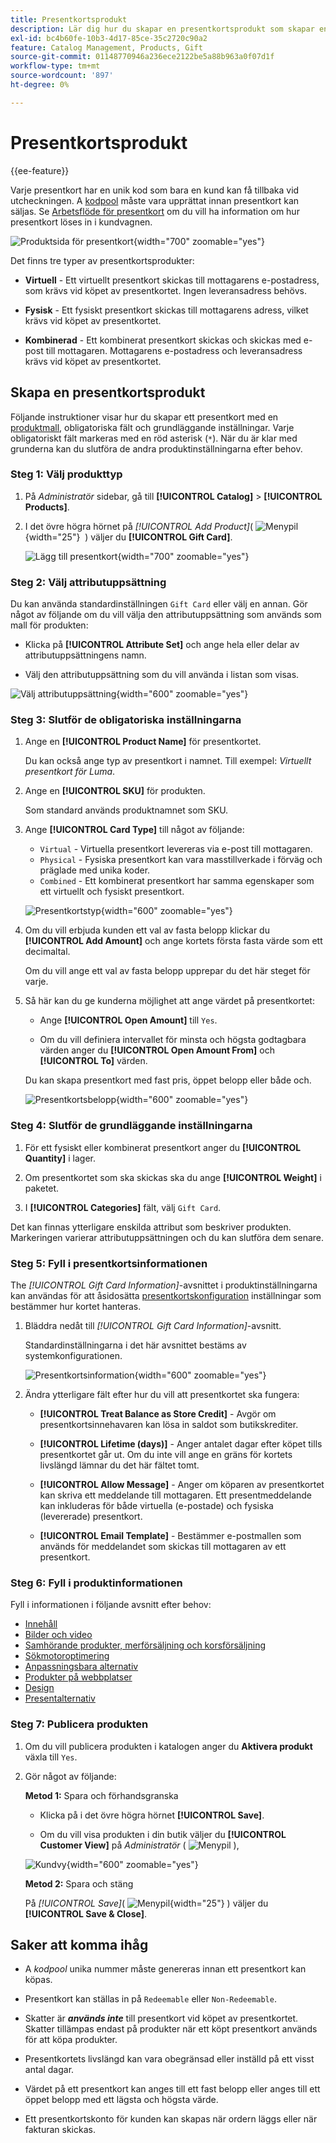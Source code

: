 ```yaml
---
title: Presentkortsprodukt
description: Lär dig hur du skapar en presentkortsprodukt som skapar en unik kod som en mottagarkund kan lösa in vid utcheckningen.
exl-id: bc4b60fe-10b3-4d17-85ce-35c2720c90a2
feature: Catalog Management, Products, Gift
source-git-commit: 01148770946a236ece2122be5a88b963a0f07d1f
workflow-type: tm+mt
source-wordcount: '897'
ht-degree: 0%

---
```


# Presentkortsprodukt

{{ee-feature}}

Varje presentkort har en unik kod som bara en kund kan få tillbaka vid utcheckningen. A [kodpool](../stores-purchase/product-gift-card-accounts.md#step-3-establish-the-gift-card-code-pool) måste vara upprättat innan presentkort kan säljas. Se [Arbetsflöde för presentkort](../stores-purchase/product-gift-card-workflow.md) om du vill ha information om hur presentkort löses in i kundvagnen.

![Produktsida för presentkort](./assets/storefront-giftcard-product-page.png){width="700" zoomable="yes"}

Det finns tre typer av presentkortsprodukter:

- **Virtuell** - Ett virtuellt presentkort skickas till mottagarens e-postadress, som krävs vid köpet av presentkortet. Ingen leveransadress behövs.

- **Fysisk** - Ett fysiskt presentkort skickas till mottagarens adress, vilket krävs vid köpet av presentkortet.

- **Kombinerad** - Ett kombinerat presentkort skickas och skickas med e-post till mottagaren. Mottagarens e-postadress och leveransadress krävs vid köpet av presentkortet.

## Skapa en presentkortsprodukt

Följande instruktioner visar hur du skapar ett presentkort med en [produktmall](attribute-sets.md), obligatoriska fält och grundläggande inställningar. Varje obligatoriskt fält markeras med en röd asterisk (`*`). När du är klar med grunderna kan du slutföra de andra produktinställningarna efter behov.

### Steg 1: Välj produkttyp

1. På _Administratör_ sidebar, gå till **[!UICONTROL Catalog]** > **[!UICONTROL Products]**.

1. I det övre högra hörnet på _[!UICONTROL Add Product]_( ![Menypil](../assets/icon-menu-down-arrow-red.png){width="25"}  ) väljer du **[!UICONTROL Gift Card]**.

   ![Lägg till presentkort](./assets/product-add-gift-card.png){width="700" zoomable="yes"}

### Steg 2: Välj attributuppsättning

Du kan använda standardinställningen `Gift Card` eller välj en annan. Gör något av följande om du vill välja den attributuppsättning som används som mall för produkten:

- Klicka på **[!UICONTROL Attribute Set]** och ange hela eller delar av attributuppsättningens namn.

- Välj den attributuppsättning som du vill använda i listan som visas.

![Välj attributuppsättning](./assets/product-create-choose-attribute-set-gift-card.png){width="600" zoomable="yes"}

### Steg 3: Slutför de obligatoriska inställningarna

1. Ange en **[!UICONTROL Product Name]** för presentkortet.

   Du kan också ange typ av presentkort i namnet. Till exempel: _Virtuellt presentkort för Luma_.

1. Ange en **[!UICONTROL SKU]** för produkten.

   Som standard används produktnamnet som SKU.

1. Ange **[!UICONTROL Card Type]** till något av följande:

   - `Virtual` - Virtuella presentkort levereras via e-post till mottagaren.
   - `Physical` - Fysiska presentkort kan vara masstillverkade i förväg och präglade med unika koder.
   - `Combined` - Ett kombinerat presentkort har samma egenskaper som ett virtuellt och fysiskt presentkort.

   ![Presentkortstyp](./assets/product-create-gift-card-type.png){width="600" zoomable="yes"}

1. Om du vill erbjuda kunden ett val av fasta belopp klickar du **[!UICONTROL Add Amount]** och ange kortets första fasta värde som ett decimaltal.

   Om du vill ange ett val av fasta belopp upprepar du det här steget för varje.

1. Så här kan du ge kunderna möjlighet att ange värdet på presentkortet:

   - Ange **[!UICONTROL Open Amount]** till `Yes`.

   - Om du vill definiera intervallet för minsta och högsta godtagbara värden anger du **[!UICONTROL Open Amount From]** och **[!UICONTROL To]** värden.

   Du kan skapa presentkort med fast pris, öppet belopp eller både och.

   ![Presentkortsbelopp](./assets/product-create-gift-card-amounts.png){width="600" zoomable="yes"}

### Steg 4: Slutför de grundläggande inställningarna

1. För ett fysiskt eller kombinerat presentkort anger du **[!UICONTROL Quantity]** i lager.

1. Om presentkortet som ska skickas ska du ange **[!UICONTROL Weight]** i paketet.

1. I **[!UICONTROL Categories]** fält, välj `Gift Card`.

Det kan finnas ytterligare enskilda attribut som beskriver produkten. Markeringen varierar attributuppsättningen och du kan slutföra dem senare.

### Steg 5: Fyll i presentkortsinformationen

The _[!UICONTROL Gift Card Information]_-avsnittet i produktinställningarna kan användas för att åsidosätta [presentkortskonfiguration](../configuration-reference/sales/gift-cards.md) inställningar som bestämmer hur kortet hanteras.

1. Bläddra nedåt till _[!UICONTROL Gift Card Information]_-avsnitt.

   Standardinställningarna i det här avsnittet bestäms av systemkonfigurationen.

   ![Presentkortsinformation](./assets/product-gift-card-information.png){width="600" zoomable="yes"}

1. Ändra ytterligare fält efter hur du vill att presentkortet ska fungera:

   - **[!UICONTROL Treat Balance as Store Credit]** - Avgör om presentkortsinnehavaren kan lösa in saldot som butikskrediter.

   - **[!UICONTROL Lifetime (days)]** - Anger antalet dagar efter köpet tills presentkortet går ut. Om du inte vill ange en gräns för kortets livslängd lämnar du det här fältet tomt.

   - **[!UICONTROL Allow Message]** - Anger om köparen av presentkortet kan skriva ett meddelande till mottagaren. Ett presentmeddelande kan inkluderas för både virtuella (e-postade) och fysiska (levererade) presentkort.

   - **[!UICONTROL Email Template]** - Bestämmer e-postmallen som används för meddelandet som skickas till mottagaren av ett presentkort.

### Steg 6: Fyll i produktinformationen

Fyll i informationen i följande avsnitt efter behov:

- [Innehåll](product-content.md)
- [Bilder och video](product-images-and-video.md)
- [Samhörande produkter, merförsäljning och korsförsäljning](related-products-up-sells-cross-sells.md)
- [Sökmotoroptimering](product-search-engine-optimization.md)
- [Anpassningsbara alternativ](settings-advanced-custom-options.md)
- [Produkter på webbplatser](settings-basic-websites.md)
- [Design](settings-advanced-design.md)
- [Presentalternativ](product-gift-options.md)

### Steg 7: Publicera produkten

1. Om du vill publicera produkten i katalogen anger du **Aktivera produkt** växla till `Yes`.

1. Gör något av följande:

   **Metod 1:** Spara och förhandsgranska

   - Klicka på i det övre högra hörnet **[!UICONTROL Save]**.

   - Om du vill visa produkten i din butik väljer du **[!UICONTROL Customer View]** på _Administratör_ ( ![Menypil](../assets/icon-menu-down-arrow-black.png) ),

   ![Kundvy](./assets/product-admin-customer-view.png){width="600" zoomable="yes"}

   **Metod 2:** Spara och stäng

   På _[!UICONTROL Save]_( ![Menypil](../assets/icon-menu-down-arrow-red.png){width="25"} ) väljer du **[!UICONTROL Save & Close]**.

## Saker att komma ihåg

- A _kodpool_ unika nummer måste genereras innan ett presentkort kan köpas.

- Presentkort kan ställas in på `Redeemable` eller `Non-Redeemable`.

- Skatter är **_används inte_** till presentkort vid köpet av presentkortet. Skatter tillämpas endast på produkter när ett köpt presentkort används för att köpa produkter.

- Presentkortets livslängd kan vara obegränsad eller inställd på ett visst antal dagar.

- Värdet på ett presentkort kan anges till ett fast belopp eller anges till ett öppet belopp med ett lägsta och högsta värde.

- Ett presentkortskonto för kunden kan skapas när ordern läggs eller när fakturan skickas.
